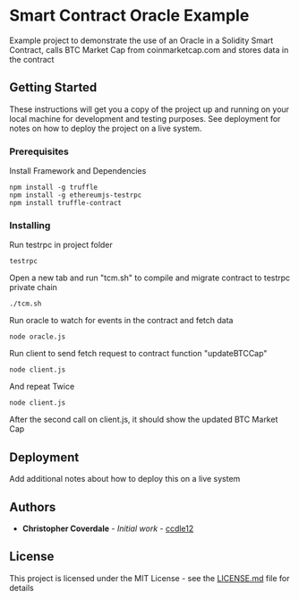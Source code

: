 # Smart Contract Oracle Example

Example project to demonstrate the use of an Oracle in a Solidity Smart Contract, calls BTC Market Cap from coinmarketcap.com and stores data in the contract

## Getting Started

These instructions will get you a copy of the project up and running on your local machine for development and testing purposes. See deployment for notes on how to deploy the project on a live system.

### Prerequisites

Install Framework and Dependencies
```
npm install -g truffle
npm install -g ethereumjs-testrpc
npm install truffle-contract
```

### Installing

Run testrpc in project folder
```
testrpc
```

Open a new tab and run "tcm.sh" to compile and migrate contract to testrpc private chain
```
./tcm.sh
```

Run oracle to watch for events in the contract and fetch data
```
node oracle.js
```

Run client to send fetch request to contract function "updateBTCCap"
```
node client.js
```

And repeat Twice
```
node client.js 
```

After the second call on client.js, it should show the updated BTC Market Cap


## Deployment

Add additional notes about how to deploy this on a live system


## Authors

* **Christopher Coverdale** - *Initial work* - [ccdle12](https://github.com/ccdle12)

## License

This project is licensed under the MIT License - see the [LICENSE.md](LICENSE.md) file for details

